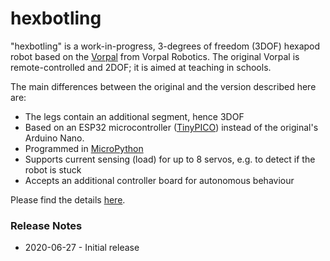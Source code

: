 # hexbotling

"hexbotling" is a work-in-progress, 3-degrees of freedom (3DOF) hexapod robot based on the [Vorpal](https://vorpalrobotics.com/wiki/index.php/Vorpal_The_Hexapod) from Vorpal Robotics. The original Vorpal is remote-controlled and 2DOF; it is aimed at teaching in schools. 

The main differences between the original and the version described here are:
* The legs contain an additional segment, hence 3DOF
* Based on an ESP32 microcontroller ([TinyPICO](https://www.tinypico.com/)) instead of the original's Arduino Nano. 
* Programmed in [MicroPython](http://micropython.org/)
* Supports current sensing (load) for up to 8 servos, e.g. to detect if the robot is stuck
* Accepts an additional controller board for autonomous behaviour
    
Please find the details [here](https://app.gitbook.com/@thomas-euler/s/hexbotling/).

### Release Notes

* 2020-06-27 - Initial release
